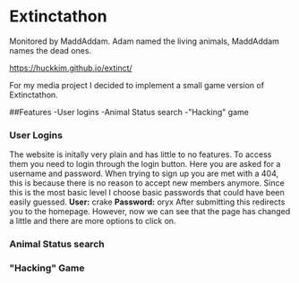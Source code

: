 # Extinctathon
 Monitored by MaddAddam. Adam named the living animals, MaddAddam names the dead ones. 

https://huckkim.github.io/extinct/

For my media project I decided to implement a small game version of Extinctathon.

##Features 
-User logins
-Animal Status search
-"Hacking" game

### User Logins
The website is initally very plain and has little to no features. To access them you need to login through the login button. Here you are asked for a username and password. When trying to sign up you are met with a 404, this is because there is no reason to accept new members anymore.
Since this is the most basic level I choose basic passwords that could have been easily guessed.
**User:** crake
**Password:** oryx
After submitting this redirects you to the homepage. However, now we can see that the page has changed a little and there are more options to click on.

### Animal Status search

### "Hacking" Game
